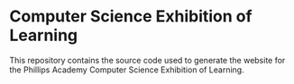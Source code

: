 # Computer Science Exhibition of Learning

This repository contains the source code used to generate the website for the Phillips Academy Computer Science Exhibition of Learning.
